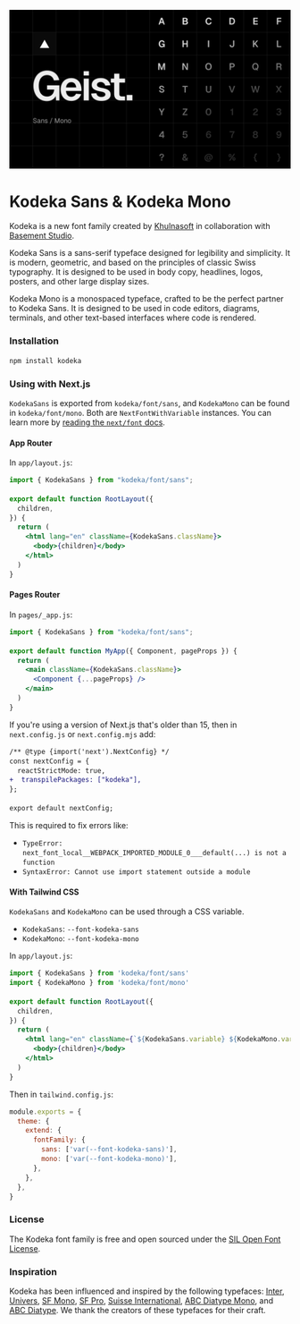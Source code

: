 ![](.images/hero.png)

# Kodeka Sans & Kodeka Mono

Kodeka is a new font family created by [Khulnasoft](https://khulnasoft.com/design) in collaboration with [Basement Studio](https://basement.studio/).

Kodeka Sans is a sans-serif typeface designed for legibility and simplicity. It is modern, geometric, and based on the principles of classic Swiss typography. It is designed to be used in body copy, headlines, logos, posters, and other large display sizes.

Kodeka Mono is a monospaced typeface, crafted to be the perfect partner to Kodeka Sans. It is designed to be used in code editors, diagrams, terminals, and other text-based interfaces where code is rendered.


### Installation

```sh
npm install kodeka
```

### Using with Next.js

`KodekaSans` is exported from `kodeka/font/sans`, and `KodekaMono` can be found in `kodeka/font/mono`. Both are `NextFontWithVariable` instances. You can learn more by [reading the `next/font` docs](https://nextjs.org/docs/app/building-your-application/optimizing/fonts).

#### App Router

In `app/layout.js`:

```jsx
import { KodekaSans } from "kodeka/font/sans";

export default function RootLayout({
  children,
}) {
  return (
    <html lang="en" className={KodekaSans.className}>
      <body>{children}</body>
    </html>
  )
}
```

#### Pages Router

In `pages/_app.js`:

```jsx
import { KodekaSans } from "kodeka/font/sans";

export default function MyApp({ Component, pageProps }) {
  return (
    <main className={KodekaSans.className}>
      <Component {...pageProps} />
    </main>
  )
}
```

If you're using a version of Next.js that's older than 15, then in `next.config.js` or `next.config.mjs` add:

```diff js
/** @type {import('next').NextConfig} */
const nextConfig = {
  reactStrictMode: true,
+  transpilePackages: ["kodeka"],
};

export default nextConfig;
```

This is required to fix errors like:

- `TypeError: next_font_local__WEBPACK_IMPORTED_MODULE_0___default(...) is not a function`
- `SyntaxError: Cannot use import statement outside a module`

#### With Tailwind CSS

`KodekaSans` and `KodekaMono` can be used through a CSS variable.

- `KodekaSans`: `--font-kodeka-sans`
- `KodekaMono`: `--font-kodeka-mono`

In `app/layout.js`:


```jsx
import { KodekaSans } from 'kodeka/font/sans'
import { KodekaMono } from 'kodeka/font/mono'

export default function RootLayout({
  children,
}) {
  return (
    <html lang="en" className={`${KodekaSans.variable} ${KodekaMono.variable}`}>
      <body>{children}</body>
    </html>
  )
}
```

Then in `tailwind.config.js`:

```javascript
module.exports = {
  theme: {
    extend: {
      fontFamily: {
        sans: ['var(--font-kodeka-sans)'],
        mono: ['var(--font-kodeka-mono)'],
      },
    },
  },
}
```

### License
The Kodeka font family is free and open sourced under the [SIL Open Font License](./LICENSE.TXT).

### Inspiration
Kodeka has been influenced and inspired by the following typefaces: [Inter](https://rsms.me/inter), [Univers](https://www.linotype.com/1567/univers-family.html), [SF Mono](https://developer.apple.com/fonts/), [SF Pro](https://developer.apple.com/fonts/), [Suisse International](https://www.swisstypefaces.com/fonts/suisse/), [ABC Diatype Mono](https://abcdinamo.com/typefaces/diatype), and [ABC Diatype](https://abcdinamo.com/typefaces/diatype). We thank the creators of these typefaces for their craft.
